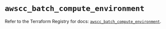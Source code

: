 # `awscc_batch_compute_environment`

Refer to the Terraform Registry for docs: [`awscc_batch_compute_environment`](https://registry.terraform.io/providers/hashicorp/awscc/0.70.0/docs/resources/batch_compute_environment).

